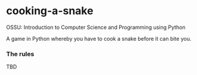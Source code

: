 # cooking-a-snake
OSSU: Introduction to Computer Science and Programming using Python 

A game in Python whereby you have to cook a snake before it can bite you. 

### The rules ###

TBD
